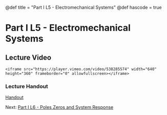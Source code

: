 @def title = "Part I L5 - Electromechanical Systems"
@def hascode = true

# Part I L5 - Electromechanical Systems

## Lecture Video
~~~
<iframe src="https://player.vimeo.com/video/538285574" width="640" height="360" frameborder="0" allowfullscreen></iframe>
~~~

### Lecture Handout
[Handout](/part_i/ME417_-_Controls_-_Part_I_Lecture_5_Electromechanical_Systems.pdf)

Next: [Part I L6 - Poles Zeros and System Response](../lecture6/)